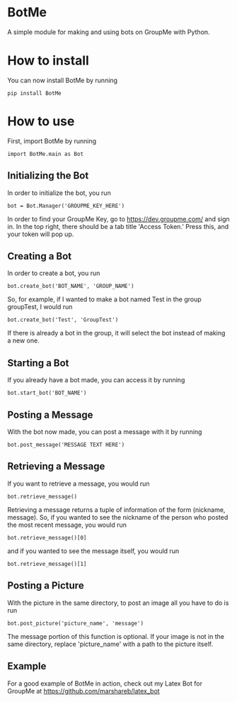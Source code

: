 # BotMe
A simple module for making and using bots on GroupMe with Python.

# How to install

You can now install BotMe by running

```
pip install BotMe
```

# How to use

First, import BotMe by running
```
import BotMe.main as Bot
```

## Initializing the Bot

In order to initialize the bot, you run
```
bot = Bot.Manager('GROUPME_KEY_HERE')
```

In order to find your GroupMe Key, go to https://dev.groupme.com/ and sign in.
In the top right, there should be a tab title 'Access Token.' Press this, and your
token will pop up.

## Creating a Bot

In order to create a bot, you run
```
bot.create_bot('BOT_NAME', 'GROUP_NAME')
```

So, for example, if I wanted to make a bot named Test in the group
groupTest, I would run

```
bot.create_bot('Test', 'GroupTest')
```

If there is already a bot in the group, it will select the bot instead
of making a new one.

## Starting a Bot

If you already have a bot made, you can access it by running

```
bot.start_bot('BOT_NAME')
```

## Posting a Message

With the bot now made, you can post a message with it by running

```
bot.post_message('MESSAGE TEXT HERE')
```

## Retrieving a Message

If you want to retrieve a message, you would run

```
bot.retrieve_message()
```

Retrieving a message returns a tuple of information of the form (nickname, message).
So, if you wanted to see the nickname of the person who posted the most recent message, you would run

```
bot.retrieve_message()[0]
```

and if you wanted to see the message itself, you would run

```
bot.retrieve_message()[1]
```

## Posting a Picture

With the picture in the same directory, to post an image all you have to do is run

```
bot.post_picture('picture_name', 'message')
```

The message portion of this function is optional. If your image is not in the same directory,
replace 'picture_name' with a path to the picture itself.

## Example

For a good example of BotMe in action, check out my Latex Bot for GroupMe at
https://github.com/marshareb/latex_bot